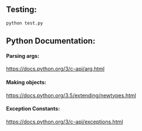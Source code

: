 ## Testing:

`python test.py`

## Python Documentation:

#### Parsing args:
https://docs.python.org/3/c-api/arg.html

#### Making objects:
https://docs.python.org/3.5/extending/newtypes.html

#### Exception Constants:
https://docs.python.org/3/c-api/exceptions.html